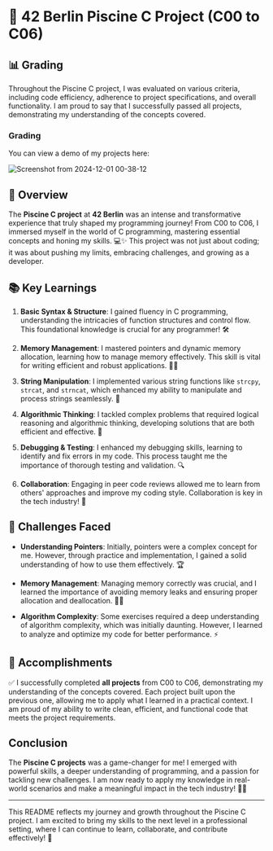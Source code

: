 # 🚀 42 Berlin Piscine C Project (C00 to C06)
## 📊 Grading

Throughout the Piscine C project, I was evaluated on various criteria, including code efficiency, adherence to project specifications, and overall functionality. I am proud to say that I successfully passed all projects, demonstrating my understanding of the concepts covered. 

### Grading 
You can view a demo of my projects here: 

![Screenshot from 2024-12-01 00-38-12](https://github.com/user-attachments/assets/49dc6141-7736-49b1-ae91-170110cf137b)


## 🌟 Overview

The **Piscine C project** at **42 Berlin** was an intense and transformative experience that truly shaped my programming journey! From C00 to C06, I immersed myself in the world of C programming, mastering essential concepts and honing my skills. 💻✨ This project was not just about coding; it was about pushing my limits, embracing challenges, and growing as a developer.

## 📚 Key Learnings

1. **Basic Syntax & Structure**: I gained fluency in C programming, understanding the intricacies of function structures and control flow. This foundational knowledge is crucial for any programmer! 🛠️
   
2. **Memory Management**: I mastered pointers and dynamic memory allocation, learning how to manage memory effectively. This skill is vital for writing efficient and robust applications. 🧠💾

3. **String Manipulation**: I implemented various string functions like `strcpy`, `strcat`, and `strncat`, which enhanced my ability to manipulate and process strings seamlessly. 🔗

4. **Algorithmic Thinking**: I tackled complex problems that required logical reasoning and algorithmic thinking, developing solutions that are both efficient and effective. 🧩

5. **Debugging & Testing**: I enhanced my debugging skills, learning to identify and fix errors in my code. This process taught me the importance of thorough testing and validation. 🔍

6. **Collaboration**: Engaging in peer code reviews allowed me to learn from others' approaches and improve my coding style. Collaboration is key in the tech industry! 🤝

## 💪 Challenges Faced

- **Understanding Pointers**: Initially, pointers were a complex concept for me. However, through practice and implementation, I gained a solid understanding of how to use them effectively. 🏆

- **Memory Management**: Managing memory correctly was crucial, and I learned the importance of avoiding memory leaks and ensuring proper allocation and deallocation. 🚫💧

- **Algorithm Complexity**: Some exercises required a deep understanding of algorithm complexity, which was initially daunting. However, I learned to analyze and optimize my code for better performance. ⚡

## 🎉 Accomplishments

✅ I successfully completed **all projects** from C00 to C06, demonstrating my understanding of the concepts covered. Each project built upon the previous one, allowing me to apply what I learned in a practical context. I am proud of my ability to write clean, efficient, and functional code that meets the project requirements.

## Conclusion

The **Piscine C projects** was a game-changer for me! I emerged with powerful skills, a deeper understanding of programming, and a passion for tackling new challenges. I am now ready to apply my knowledge in real-world scenarios and make a meaningful impact in the tech industry! 🚀💪

---

This README reflects my journey and growth throughout the Piscine C project. I am excited to bring my skills to the next level in a professional setting, where I can continue to learn, collaborate, and contribute effectively! 🌟
